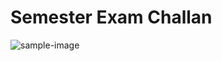# Semester Exam Challan
![sample-image](https://github.com/SanjeevStephan/WebApp-Sxcran-Challan/blob/master/semester-exam-challan/sample-image.png)
